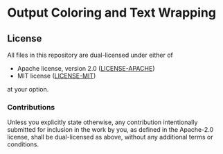 # Output Coloring and Text Wrapping

## License

All files in this repository are dual-licensed under either of

- Apache license, version 2.0 ([LICENSE-APACHE](LICENSE-APACHE))
- MIT license ([LICENSE-MIT](LICENSE-MIT))

at your option.

### Contributions

Unless you explicitly state otherwise, any contribution intentionally submitted for inclusion in the
work by you, as defined in the Apache-2.0 license, shall be dual-licensed as above, without any
additional terms or conditions.
